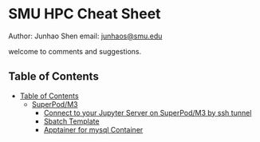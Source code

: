 # SMU HPC Cheat Sheet
Author: Junhao Shen
email: junhaos@smu.edu

welcome to comments and suggestions.


## Table of Contents
- [Table of Contents](#table-of-contents)
  - [SuperPod/M3](#superpodm3)
    - [Connect to your Jupyter Server on SuperPod/M3 by ssh tunnel](ssh_tunnel2superpod.md)
    - [Sbatch Template](slurm_command_line.md)
    - [Apptainer for mysql Container](apptainer_cmd.md)